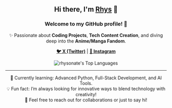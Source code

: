 <h2 align="center">Hi there, I'm <a href="https://linktr.ee/rhysonate" target="_blank">Rhys</a> 👋</h2>
<h3 align="center">Welcome to my GitHub profile! 🚀</h3>

<p align="center">✨ Passionate about <strong>Coding Projects</strong>, <strong>Tech Content Creation</strong>, and diving deep into the <strong>Anime/Manga Fandom</strong>.</p>

<p align="center">
  <a href="https://x.com/rhysonateX" target="_blank"><strong>🐦 X (Twitter)</strong></a> |
  <a href="https://instagram.com/rhysonate" target="_blank"><strong>📸 Instagram</strong></a>
</p>
<p align="center">
  <img src="https://github-readme-stats.vercel.app/api/top-langs/?username=rhysonate&theme=vue-dark&show_icons=true&hide_border=true&layout=compact" alt="rhysonate's Top Languages">
</p>
<hr>

<p align="center">
  🌱 Currently learning: Advanced Python, Full-Stack Development, and AI Tools.<br>
  💡 Fun fact: I’m always looking for innovative ways to blend technology with creativity!<br>
  💬 Feel free to reach out for collaborations or just to say hi!
</p>
